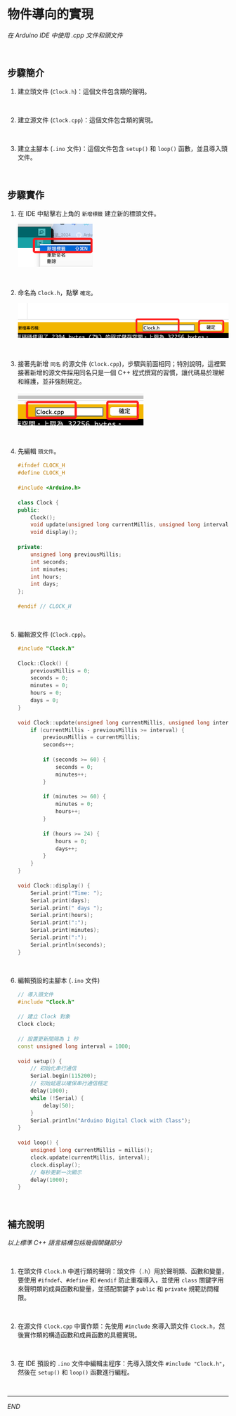 # 物件導向的實現

_在 Arduino IDE 中使用 .cpp 文件和頭文件_

<br>

## 步驟簡介

1. 建立頭文件 (`Clock.h`)：這個文件包含類的聲明。

<br>

2. 建立源文件 (`Clock.cpp`)：這個文件包含類的實現。

<br>

3. 建立主腳本 (`.ino` 文件)：這個文件包含 `setup()` 和 `loop()` 函數，並且導入頭文件。

<br>

## 步驟實作

1. 在 IDE 中點擊右上角的 `新增標籤` 建立新的標頭文件。

    ![](images/img_01.png)

<br>

2. 命名為 `Clock.h`，點擊 `確定`。

    ![](images/img_02.png)

<br>

3. 接著先新增 `同名` 的源文件 (`Clock.cpp`)，步驟與前面相同；特別說明，這裡緊接著新增的源文件採用同名只是一個 C++ 程式撰寫的習慣，讓代碼易於理解和維護，並非強制規定。

    ![](images/img_03.png)

<br>

4. 先編輯 `頭文件`。

    ```cpp
    #ifndef CLOCK_H
    #define CLOCK_H

    #include <Arduino.h>

    class Clock {
    public:
        Clock();
        void update(unsigned long currentMillis, unsigned long interval);
        void display();

    private:
        unsigned long previousMillis;
        int seconds;
        int minutes;
        int hours;
        int days;
    };

    #endif // CLOCK_H
    ```

<br>

5. 編輯源文件 (`Clock.cpp`)。

    ```cpp
    #include "Clock.h"

    Clock::Clock() {
        previousMillis = 0;
        seconds = 0;
        minutes = 0;
        hours = 0;
        days = 0;
    }

    void Clock::update(unsigned long currentMillis, unsigned long interval) {
        if (currentMillis - previousMillis >= interval) {
            previousMillis = currentMillis;
            seconds++;

            if (seconds >= 60) {
                seconds = 0;
                minutes++;
            }

            if (minutes >= 60) {
                minutes = 0;
                hours++;
            }

            if (hours >= 24) {
                hours = 0;
                days++;
            }
        }
    }

    void Clock::display() {
        Serial.print("Time: ");
        Serial.print(days);
        Serial.print(" days ");
        Serial.print(hours);
        Serial.print(":");
        Serial.print(minutes);
        Serial.print(":");
        Serial.println(seconds);
    }
    ```

<br>

6. 編輯預設的主腳本 (`.ino` 文件)

    ```cpp
    // 導入頭文件
    #include "Clock.h"

    // 建立 Clock 對象
    Clock clock;

    // 設置更新間隔為 1 秒
    const unsigned long interval = 1000;

    void setup() {
        // 初始化串行通信
        Serial.begin(115200);
        // 初始延遲以確保串行通信穩定
        delay(1000);
        while (!Serial) {
            delay(50);
        }
        Serial.println("Arduino Digital Clock with Class");
    }

    void loop() {
        unsigned long currentMillis = millis();
        clock.update(currentMillis, interval);
        clock.display();
        // 每秒更新一次顯示
        delay(1000);
    }
    ```

<br>

## 補充說明

_以上標準 C++ 語言結構包括幾個關鍵部分_

<br>

1. 在頭文件 `Clock.h` 中進行類的聲明：頭文件（`.h`）用於聲明類、函數和變量，要使用 `#ifndef`、`#define` 和 `#endif` 防止重複導入，並使用 `class` 關鍵字用來聲明類的成員函數和變量，並搭配關鍵字 `public` 和 `private` 規範訪問權限。

<br>

2. 在源文件 `Clock.cpp` 中實作類：先使用 `#include` 來導入頭文件 `Clock.h`，然後實作類的構造函數和成員函數的具體實現。

<br>

3. 在 IDE 預設的 `.ino` 文件中編輯主程序：先導入頭文件 `#include "Clock.h"`，然後在 `setup()` 和 `loop()` 函數進行編程。

<br>

___

_END_